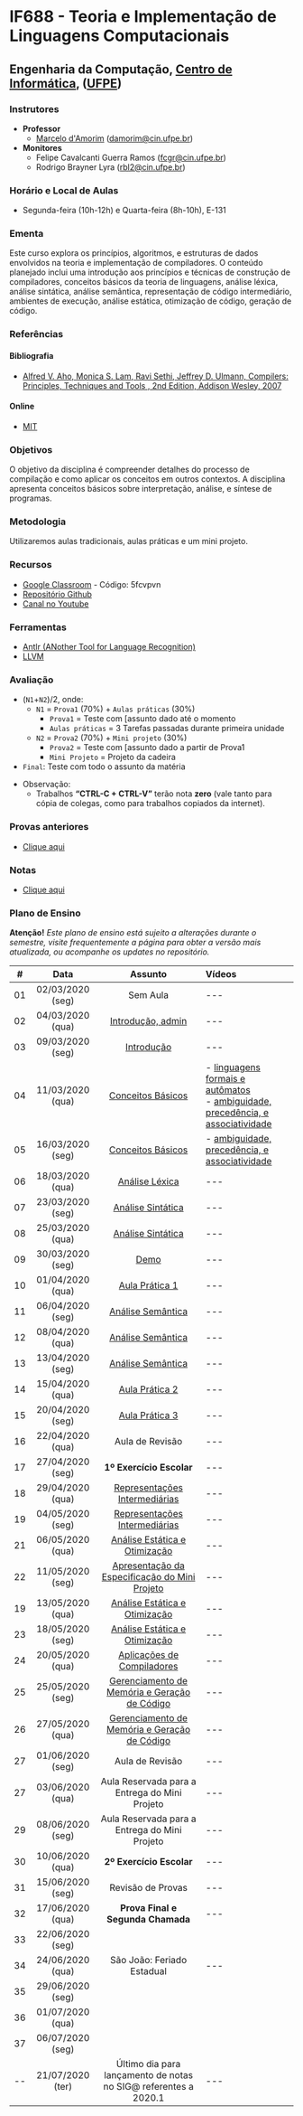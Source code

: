 # IF688 - Teoria e Implementação de Linguagens Computacionais

## Engenharia da Computação, [Centro de Informática](http://www.cin.ufpe.br), ([UFPE](http://www.ufpe.br))

### Instrutores

* **Professor** 
  * [Marcelo d'Amorim](http://cin.ufpe.br/~damorim/) (damorim@cin.ufpe.br)
* **Monitores** 
  * Felipe Cavalcanti Guerra Ramos (fcgr@cin.ufpe.br)
  * Rodrigo Brayner Lyra (rbl2@cin.ufpe.br)
  
### Horário e Local de Aulas
* Segunda-feira (10h-12h) e Quarta-feira (8h-10h), E-131	

### Ementa

Este curso explora os princípios, algoritmos, e estruturas de dados envolvidos na teoria e implementação de compiladores. 
O conteúdo planejado inclui uma introdução aos princípios e técnicas de construção de compiladores, conceitos básicos da teoria de linguagens, análise léxica, análise sintática, análise semântica, representação de código intermediário, ambientes de execução, análise estática, otimização de código, geração de código.

### Referências

#### Bibliografia
- [Alfred V. Aho, Monica S. Lam, Ravi Sethi, Jeffrey D. Ulmann, Compilers: Principles, Techniques and Tools , 2nd Edition, Addison Wesley, 2007](https://www.saraiva.com.br/compiladores-principios-tecnicas-e-ferramentas-1998960.html)
#### Online
- [MIT](https://ocw.mit.edu/courses/electrical-engineering-and-computer-science/6-035-computer-language-engineering-sma-5502-fall-2005/)

### Objetivos

O objetivo da disciplina é compreender detalhes do processo de compilação e como aplicar os conceitos em outros contextos.
A disciplina apresenta conceitos básicos sobre interpretação, análise, e síntese de programas. 

### Metodologia

Utilizaremos aulas tradicionais, aulas práticas e um mini projeto.

### Recursos

- [Google Classroom](https://classroom.google.com) - Código:  5fcvpvn
- [Repositório Github](https://github.com/damorim/compilers-cin)
- [Canal no Youtube](https://www.youtube.com/channel/UCgWmrlXTGDUpWV0RjlEum2w)

### Ferramentas
- [Antlr (ANother Tool for Language Recognition)](https://www.antlr.org/)
- [LLVM](https://llvm.org/)

### Avaliação
* (`N1`+`N2`)/2, onde:
  * `N1` = `Prova1` (70%) + `Aulas práticas` (30%)
    * `Prova1` = Teste com [assunto dado até o momento
    * `Aulas práticas` = 3 Tarefas passadas durante primeira unidade
  * `N2` = `Prova2` (70%) + `Mini projeto` (30%)
    * `Prova2` = Teste com [assunto dado a partir de Prova1 
    * `Mini Projeto` = Projeto da cadeira
* `Final`: Teste com todo o assunto da matéria

- Observação:
  - Trabalhos **“CTRL-C + CTRL-V”** terão nota **zero** (vale tanto para cópia de colegas, como para trabalhos copiados da internet).

### Provas anteriores
- [Clique aqui](https://github.com/damorim/compilers-cin/tree/master/provas)

### Notas
- [Clique aqui](https://docs.google.com/spreadsheets/d/1bBrZeFmS-fFnsUazjbqWenF_2S8vPdO3VOEtcmWQOMc)

### Plano de Ensino

**Atenção!** 
*Este plano de ensino está sujeito a alterações durante o semestre, visite frequentemente a página para obter a versão mais atualizada, ou acompanhe os updates no repositório.*

| # | Data | Assunto | Vídeos |
|:---:|:----:|:----------------------:|:----------------------|
| 01 | 02/03/2020 (seg) | Sem Aula | --- |
| 02 | 04/03/2020 (qua) | [Introdução, admin](/slides-aulas/intro.pptx) | --- |
| 03 | 09/03/2020 (seg) | [Introdução](/slides-aulas/intro.pptx) | --- |
| 04 | 11/03/2020 (qua) | [Conceitos Básicos](/slides-aulas/conceitos-basicos.pptx) | - [linguagens formais e autômatos](https://youtu.be/sAp6p1fCHCg)<br>- [ambiguidade, precedência, e associatividade](https://youtu.be/JZ_ZeZvO-gA) |
| 05 | 16/03/2020 (seg) | [Conceitos Básicos](/slides-aulas/conceitos-basicos.pptx) | - [ambiguidade, precedência, e associatividade](https://youtu.be/T3HvXoWhdj8) |
| 06 | 18/03/2020 (qua) | [Análise Léxica](/slides-aulas/analise-lexica.pptx) | --- |
| 07 | 23/03/2020 (seg) | [Análise Sintática](/slides-aulas/analise-sintatica.pptx)| --- |
| 08 | 25/03/2020 (qua) | [Análise Sintática](/slides-aulas/analise-sintatica.pptx) | --- |
| 09 | 30/03/2020 (seg) | [Demo](https://github.com/damorim/compilers-cin/tree/master/demos) | --- |
| 10 | 01/04/2020 (qua) | [Aula Prática 1](https://github.com/damorim/compilers-cin/tree/master/ap1) | --- |
| 11 | 06/04/2020 (seg) | [Análise Semântica](/slides-aulas/analise-semantica.pptx) | --- |
| 12 | 08/04/2020 (qua) | [Análise Semântica](/slides-aulas/analise-semantica.pptx) | --- |
| 13 | 13/04/2020 (seg) | [Análise Semântica](/slides-aulas/analise-semantica.pptx)  | --- |
| 14 | 15/04/2020 (qua) | [Aula Prática 2](https://github.com/damorim/compilers-cin/tree/master/ap2) | --- |
| 15 | 20/04/2020 (seg) | [Aula Prática 3](https://github.com/damorim/compilers-cin/tree/master/ap3) | --- |
| 16 | 22/04/2020 (qua) | Aula de Revisão | --- |
| 17 | 27/04/2020 (seg) | **1º Exercício Escolar** | --- |
| 18 | 29/04/2020 (qua) | [Representações Intermediárias](/slides-aulas/representacoes-intermediarias.pptx) | --- |
| 19 | 04/05/2020 (seg) | [Representações Intermediárias](/slides-aulas/representacoes-intermediarias.pptx) | --- |
| 21 | 06/05/2020 (qua) | [Análise Estática e Otimização]() | --- |
| 22 | 11/05/2020 (seg) | [Apresentação da Especificação do Mini Projeto](https://github.com/damorim/compilers-cin/tree/master/mini-projeto) | --- |
| 19 | 13/05/2020 (qua) | [Análise Estática e Otimização]() | --- |
| 23 | 18/05/2020 (seg) | [Análise Estática e Otimização]()| --- |
| 24 | 20/05/2020 (qua) | [Aplicações  de Compiladores]() | --- |
| 25 | 25/05/2020 (seg) | [Gerenciamento de Memória e Geração de Código](/slides-aulas/ambiente-exec-e-geracao-codigo.pptx) | --- |
| 26 | 27/05/2020 (qua) | [Gerenciamento de Memória e Geração de Código](/slides-aulas/ambiente-exec-e-geracao-codigo.pptx) | --- |
| 27 | 01/06/2020 (seg) | Aula de Revisão| --- |
| 27 | 03/06/2020 (qua) | Aula Reservada para a Entrega do Mini Projeto| --- |
| 29 | 08/06/2020 (seg) | Aula Reservada para a Entrega do Mini Projeto | --- |
| 30 | 10/06/2020 (qua) | **2º Exercício Escolar** | --- |
| 31 | 15/06/2020 (seg) | Revisão de Provas | --- |
| 32 | 17/06/2020 (qua) | **Prova Final e Segunda Chamada**  | --- |
| 33 | 22/06/2020 (seg) |
| 34 | 24/06/2020 (qua) | São João: Feriado Estadual | --- |
| 35 | 29/06/2020 (seg) |
| 36 | 01/07/2020 (qua) |
| 37 | 06/07/2020 (seg) |
| -- | 21/07/2020 (ter) | Último dia para lançamento de notas no SIG@ referentes a 2020.1| ---|

